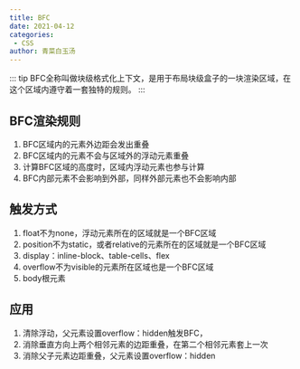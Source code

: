```yaml
---
title: BFC
date: 2021-04-12
categories:
 - CSS
author: 青菜白玉汤
---
```


::: tip
BFC全称叫做块级格式化上下文，是用于布局块级盒子的一块渲染区域，在这个区域内遵守着一套独特的规则。
:::

<!-- more -->

## BFC渲染规则

1. BFC区域内的元素外边距会发出重叠
2. BFC区域内的元素不会与区域外的浮动元素重叠
3. 计算BFC区域的高度时，区域内浮动元素也参与计算
4. BFC内部元素不会影响到外部，同样外部元素也不会影响内部

## 触发方式

1. float不为none，浮动元素所在的区域就是一个BFC区域
2. position不为static，或者relative的元素所在的区域就是一个BFC区域
3. display：inline-block、table-cells、flex
4. overflow不为visible的元素所在区域也是一个BFC区域
5. body根元素

## 应用

1. 清除浮动，父元素设置overflow：hidden触发BFC，
2. 消除垂直方向上两个相邻元素的边距重叠，在第二个相邻元素套上一次
3. 消除父子元素边距重叠，父元素设置overflow：hidden

